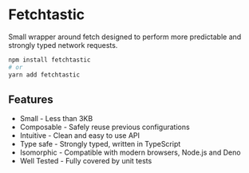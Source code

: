 # Fetchtastic

Small wrapper around fetch designed to perform more predictable and strongly typed network requests.

```bash
npm install fetchtastic
# or
yarn add fetchtastic
```

## Features

-   Small - Less than 3KB
-   Composable - Safely reuse previous configurations
-   Intuitive - Clean and easy to use API
-   Type safe - Strongly typed, written in TypeScript
-   Isomorphic - Compatible with modern browsers, Node.js and Deno
-   Well Tested - Fully covered by unit tests

